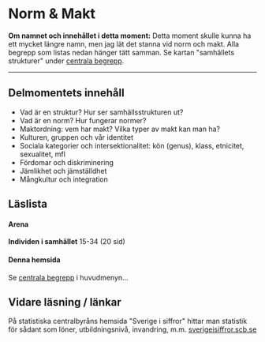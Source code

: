 # Norm & Makt

**Om namnet och innehållet i detta moment:** Detta moment skulle kunna ha ett mycket längre namn, men jag lät det stanna vid norm och makt. Alla begrepp som listas nedan hänger tätt samman. Se kartan "samhällets strukturer" under [centrala begrepp](struktur_centrala_begrepp.md).

***

## Delmomentets innehåll

* Vad är en struktur? Hur ser samhällsstrukturen ut? 
* Vad är en norm? Hur fungerar normer?
* Maktordning: vem har makt? Vilka typer av makt kan man ha?
* Kulturen, gruppen och vår identitet
* Sociala kategorier och intersektionalitet: kön (genus), klass, etnicitet, sexualitet, mfl
* Fördomar och diskriminering
* Jämlikhet och jämställdhet
* Mångkultur och integration



## Läslista

#### Arena

**Individen i samhället**
15-34 (20 sid)


#### Denna hemsida

Se [centrala begrepp](struktur_centrala_begrepp.md) i huvudmenyn...

## Vidare läsning / länkar

På statistiska centralbyråns hemsida "Sverige i siffror" hittar man statistik för sådant som löner, utbildningsnivå, invandring, m.m. [sverigeisiffror.scb.se](http://www.sverigeisiffror.scb.se)
